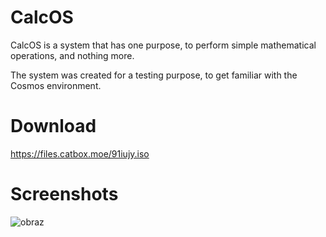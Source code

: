 # CalcOS
CalcOS is a system that has one purpose, to perform simple mathematical operations, and nothing more.

The system was created for a testing purpose, to get familiar with the Cosmos environment.

# Download
https://files.catbox.moe/91iujy.iso

# Screenshots
![obraz](https://github.com/ZanuZoss/CalcOS/assets/120405478/54eba6ed-6cca-4a6f-a39c-0ec56045403f)
